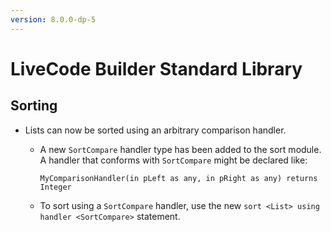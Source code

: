 ```yaml
---
version: 8.0.0-dp-5
---
```

# LiveCode Builder Standard Library
## Sorting

* Lists can now be sorted using an arbitrary comparison handler.

  * A new `SortCompare` handler type has been added to the sort
    module.  A handler that conforms with `SortCompare` might be
    declared like:

    ```
    MyComparisonHandler(in pLeft as any, in pRight as any) returns Integer
    ```

  * To sort using a `SortCompare` handler, use the new `sort <List>
    using handler <SortCompare>` statement.
